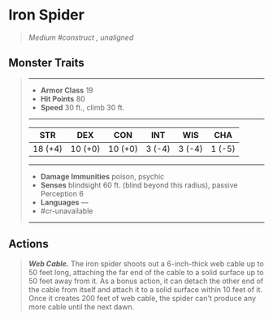 # Iron Spider
>*Medium #construct , unaligned*
## Monster Traits
>___
>- **Armor Class** 19
>- **Hit Points** 80
>- **Speed** 30 ft., climb 30 ft.
>___
>|STR|DEX|CON|INT|WIS|CHA|
>|:---:|:---:|:---:|:---:|:---:|:---:|
>|18 (+4)|10 (+0)|10 (+0)|3 (-4)|3 (-4)|1 (-5)|
>___
>- **Damage Immunities** poison, psychic
>- **Senses** blindsight 60 ft. (blind beyond this radius), passive Perception 6
>- **Languages** —
>- #cr-unavailable
>___
## Actions
>***Web Cable.*** The iron spider shoots out a 6-inch-thick web cable up to 50 feet long, attaching the far end of the cable to a solid surface up to 50 feet away from it. As a bonus action, it can detach the other end of the cable from itself and attach it to a solid surface within 10 feet of it. Once it creates 200 feet of web cable, the spider can't produce any more cable until the next dawn.